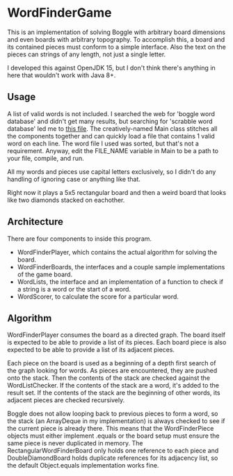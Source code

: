 
# WordFinderGame

This is an implementation of solving Boggle with arbitrary board dimensions and even boards with arbitrary topography. To accomplish this, a board and its contained pieces must conform to a simple interface. Also the text on the pieces can strings of any length, not just a single letter.

I developed this against OpenJDK 15, but I don't think there's anything in here that wouldn't work with Java 8+.

## Usage

A list of valid words is not included. I searched the web for 'boggle word database' and didn't get many results, but searching for 'scrabble word database' led me to [this file](https://github.com/jmlewis/valett/blob/master/scrabble/sowpods.txt). The creatively-named Main class stitches all the components together and can quickly load a file that contains 1 valid word on each line. The word file I used was sorted, but that's not a requirement. Anyway, edit the FILE_NAME variable in Main to be a path to your file, compile, and run.

All my words and pieces use capital letters exclusively, so I didn't do any handling of ignoring case or anything like that.

Right now it plays a 5x5 rectangular board and then a weird board that looks like two diamonds stacked on eachother.

## Architecture

There are four components to inside this program.

* WordFinderPlayer, which contains the actual algorithm for solving the board.
* WordFinderBoards, the interfaces and a couple sample implementations of the game board.
* WordLists, the interface and an implementation of a function to check if a string is a word or the start of a word.
* WordScorer, to calculate the score for a particular word.

## Algorithm

WordFinderPlayer consumes the board as a directed graph. The board itself is expected to be able to provide a list of its pieces. Each board piece is also expected to be able to provide a list of its adjacent pieces.

Each piece on the board is used as a beginning of a depth first search of the graph looking for words. As pieces are encountered, they are pushed onto the stack. Then the contents of the stack are checked against the WordListChecker. If the contents of the stack are a word, it's added to the result set. If the contents of the stack are the beginning of other words, its adjacent pieces are checked recursively.

Boggle does not allow looping back to previous pieces to form a word, so the stack (an ArrayDeque in my implementation) is always checked to see if the current piece is already there. This means that the WordFinderPiece objects must either implement .equals or the board setup must ensure the same piece is never duplicated in memory. The RectangularWordFinderBoard only holds one reference to each piece and DoubleDiamondBoard holds duplicate references for its adjacency list, so the default Object.equals implementation works fine.
